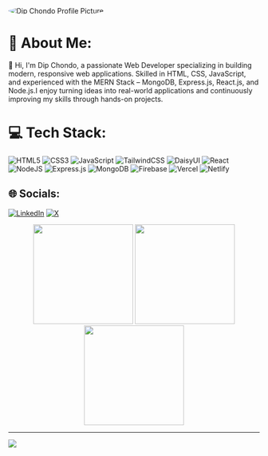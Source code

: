 
<img src="https://pbs.twimg.com/profile_banners/1882412696009908224/1750955213/1500x500" width="full" style="border-radius: 50%;" alt="Dip Chondo Profile Picture" /> 

# 💫 About Me:
👋 Hi, I'm Dip Chondo, a passionate Web Developer specializing in building modern, responsive web applications. Skilled in HTML, CSS, JavaScript, and experienced with the MERN Stack – MongoDB, Express.js, React.js, and Node.js.I enjoy turning ideas into real-world applications and continuously improving my skills through hands-on projects. 

# 💻 Tech Stack:
![HTML5](https://img.shields.io/badge/html5-%23E34F26.svg?style=for-the-badge&logo=html5&logoColor=white) 
![CSS3](https://img.shields.io/badge/css3-%231572B6.svg?style=for-the-badge&logo=css3&logoColor=white) 
![JavaScript](https://img.shields.io/badge/javascript-%23323330.svg?style=for-the-badge&logo=javascript&logoColor=%23F7DF1E) 
![TailwindCSS](https://img.shields.io/badge/tailwindcss-%2338B2AC.svg?style=for-the-badge&logo=tailwind-css&logoColor=white) 
![DaisyUI](https://img.shields.io/badge/daisyui-5A0EF8?style=for-the-badge&logo=daisyui&logoColor=white) 
![React](https://img.shields.io/badge/react-%2320232a.svg?style=for-the-badge&logo=react&logoColor=%2361DAFB) 
![NodeJS](https://img.shields.io/badge/node.js-6DA55F?style=for-the-badge&logo=node.js&logoColor=white) 
![Express.js](https://img.shields.io/badge/express.js-%23404d59.svg?style=for-the-badge&logo=express&logoColor=%2361DAFB) 
![MongoDB](https://img.shields.io/badge/mongodb-%2347A248.svg?style=for-the-badge&logo=mongodb&logoColor=white) 
![Firebase](https://img.shields.io/badge/firebase-%23039BE5.svg?style=for-the-badge&logo=firebase) 
![Vercel](https://img.shields.io/badge/vercel-%23000000.svg?style=for-the-badge&logo=vercel&logoColor=white) 
![Netlify](https://img.shields.io/badge/netlify-%23000000.svg?style=for-the-badge&logo=netlify&logoColor=#00C7B7)


## 🌐 Socials:
[![LinkedIn](https://img.shields.io/badge/LinkedIn-%230077B5.svg?logo=linkedin&logoColor=white)](https://linkedin.com/in/dip-chondo-2b871b360) 
[![X](https://img.shields.io/badge/X-black.svg?logo=X&logoColor=white)](https://x.com/MovieLover23667)

<div align="center">

  <img src="https://github-readme-stats.vercel.app/api?username=dip00-bb&theme=dark&hide_border=false&include_all_commits=true&count_private=true" height="200" />
  <img src="https://nirzak-streak-stats.vercel.app/?user=dip00-bb&theme=dark&hide_border=false" height="200" />
  
</div>

<div align="center">

  <img src="https://github-readme-stats.vercel.app/api/top-langs/?username=dip00-bb&theme=dark&hide_border=false&include_all_commits=true&count_private=true&layout=compact" height="200" />

</div>


---

[![](https://visitcount.itsvg.in/api?id=dip00-bb&icon=0&color=0)](https://visitcount.itsvg.in)

<!-- Proudly created with GPRM ( https://gprm.itsvg.in ) -->

